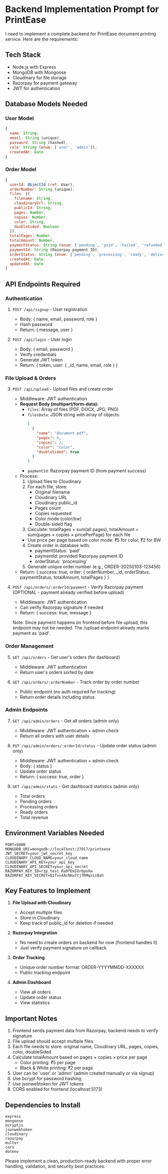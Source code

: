# Backend Implementation Prompt for PrintEase

I need to implement a complete backend for PrintEase document printing service. Here are the requirements:

## Tech Stack
- Node.js with Express
- MongoDB with Mongoose
- Cloudinary for file storage
- Razorpay for payment gateway
- JWT for authentication

## Database Models Needed

### User Model
```javascript
{
  name: String,
  email: String (unique),
  password: String (hashed),
  role: String (enum: ['user', 'admin']),
  createdAt: Date
}
```

### Order Model
```javascript
{
  userId: ObjectId (ref: User),
  orderNumber: String (unique),
  files: [{
    filename: String,
    cloudinaryUrl: String,
    publicId: String,
    pages: Number,
    copies: Number,
    color: String,
    doubleSided: Boolean
  }],
  totalPages: Number,
  totalAmount: Number,
  paymentStatus: String (enum: ['pending', 'paid', 'failed', 'refunded']),
  paymentId: String (Razorpay payment ID),
  orderStatus: String (enum: ['pending', 'processing', 'ready', 'delivered']),
  createdAt: Date,
  updatedAt: Date
}
```

## API Endpoints Required

### Authentication
1. `POST /api/signup` - User registration
   - Body: { name, email, password, role }
   - Hash password
   - Return: { message, user }

2. `POST /api/login` - User login
   - Body: { email, password }
   - Verify credentials
   - Generate JWT token
   - Return: { token, user: { _id, name, email, role } }

### File Upload & Orders
3. `POST /api/upload` - Upload files and create order
   - Middleware: JWT authentication
   - **Request Body (multipart/form-data):**
     - `files`: Array of files (PDF, DOCX, JPG, PNG)
     - `filesData`: JSON string with array of objects:
       ```json
       [
         {
           "name": "document.pdf",
           "pages": 6,
           "copies": 2,
           "color": "color",
           "doubleSided": true
         }
       ]
       ```
     - `paymentId`: Razorpay payment ID (from payment success)
   - Process:
     1. Upload files to Cloudinary
     2. For each file, store:
        - Original filename
        - Cloudinary URL
        - Cloudinary public_id
        - Pages count
        - Copies requested
        - Color mode (color/bw)
        - Double-sided flag
     3. Calculate: totalPages = sum(all pages), totalAmount = sum(pages × copies × pricePerPage) for each file
       - Use price per page based on color mode: ₹5 for color, ₹2 for BW
     4. Create order in database with:
        - paymentStatus: 'paid'
        - paymentId: provided Razorpay payment ID
        - orderStatus: 'processing'
     5. Generate unique order number (e.g., ORDER-20250103-123456)
   - Return: { success: true, order: { orderNumber, _id, orderStatus, paymentStatus, totalAmount, totalPages } }

4. `POST /api/orders/:orderId/payment` - Verify Razorpay payment (OPTIONAL - payment already verified before upload)
   - Middleware: JWT authentication
   - Can verify Razorpay signature if needed
   - Return: { success: true, message }
   
   Note: Since payment happens on frontend before file upload, this endpoint may not be needed. The /upload endpoint already marks payment as 'paid'.

### Order Management
5. `GET /api/orders` - Get user's orders (for dashboard)
   - Middleware: JWT authentication
   - Return user's orders sorted by date

6. `GET /api/orders/:orderNumber` - Track order by order number
   - Public endpoint (no auth required for tracking)
   - Return order details including status

### Admin Endpoints
7. `GET /api/admin/orders` - Get all orders (admin only)
   - Middleware: JWT authentication + admin check
   - Return all orders with user details

8. `PUT /api/admin/orders/:orderId/status` - Update order status (admin only)
   - Middleware: JWT authentication + admin check
   - Body: { status }
   - Update order status
   - Return: { success: true, order }

9. `GET /api/admin/stats` - Get dashboard statistics (admin only)
   - Total orders
   - Pending orders
   - Processing orders
   - Ready orders
   - Total revenue

## Environment Variables Needed
```
PORT=5000
MONGODB_URI=mongodb://localhost:27017/printease
JWT_SECRET=your_jwt_secret_key
CLOUDINARY_CLOUD_NAME=your_cloud_name
CLOUDINARY_API_KEY=your_api_key
CLOUDINARY_API_SECRET=your_api_secret
RAZORPAY_KEY_ID=rzp_test_Ra9fEmIOrbpoXw
RAZORPAY_KEY_SECRET=Q1Tvv4AcNkw7tjTRMqxiiBxh
```

## Key Features to Implement

1. **File Upload with Cloudinary**
   - Accept multiple files
   - Store in Cloudinary
   - Keep track of public_id for deletion if needed

2. **Razorpay Integration**
   - No need to create orders on backend for now (frontend handles it)
   - Just verify payment signature on callback

3. **Order Tracking**
   - Unique order number format: ORDER-YYYYMMDD-XXXXXX
   - Public tracking endpoint

4. **Admin Dashboard**
   - View all orders
   - Update order status
   - View statistics

## Important Notes

1. Frontend sends payment data from Razorpay, backend needs to verify signature
2. File upload should accept multiple files
3. Each file needs to store: original name, Cloudinary URL, pages, copies, color, doubleSided
4. Calculate totalAmount based on pages × copies × price per page
   - Color printing: ₹5 per page
   - Black & White printing: ₹2 per page
5. User can be 'user' or 'admin' (admin created manually or via signup)
6. Use bcrypt for password hashing
7. Use jsonwebtoken for JWT tokens
8. CORS enabled for frontend (localhost:5173)

## Dependencies to Install
```
express
mongoose
bcryptjs
jsonwebtoken
cloudinary
razorpay
multer
cors
dotenv
```

Please implement a clean, production-ready backend with proper error handling, validation, and security best practices.

